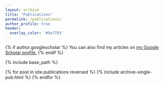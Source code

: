 ```yaml
---
layout: archive
title: "Publications"
permalink: /publications/
author_profile: true
header:
  overlay_color: '#5e7783'
---
```


{% if author.googlescholar %}
  You can also find my articles on <u><a href="{{author.googlescholar}}">my Google Scholar profile</a>.</u>
{% endif %}

{% include base_path %}

{% for post in site.publications reversed %}
  {% include archive-single-pub.html %}
{% endfor %}
